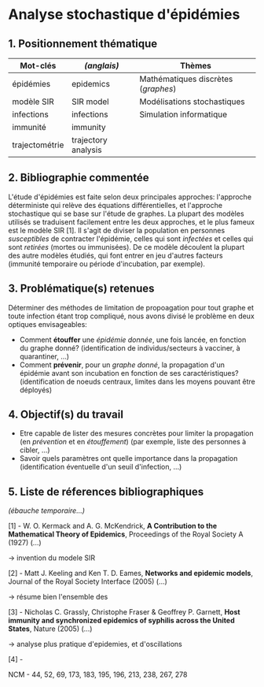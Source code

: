 # Analyse stochastique d'épidémies

## 1. Positionnement thématique
| Mot-clés       | *(anglais)*         | Thèmes                              |
| -------------- | ------------------- | ----------------------------------- |
| épidémies      | epidemics           | Mathématiques discrètes (*graphes*) |
| modèle SIR     | SIR model           | Modélisations stochastiques         |
| infections     | infections          | Simulation informatique             |
| immunité       | immunity            |                                     |
| trajectométrie | trajectory analysis |                                     |

## 2. Bibliographie commentée

L'étude d'épidémies est faite selon deux principales approches: l'approche déterministe qui relève des équations différentielles, et l'approche stochastique qui se base sur l'étude de graphes. La plupart des modèles utilisés se traduisent facilement entre les deux approches, et le plus fameux est le modèle SIR [1]. Il s'agit de diviser la population en personnes *susceptibles* de contracter l'épidémie, celles qui sont *infectées* et celles qui sont *retirées* (mortes ou immunisées). De ce modèle découlent la plupart des autre modèles étudiés, qui font entrer en jeu d'autres facteurs (immunité temporaire ou période d'incubation, par exemple).

## 3. Problématique(s) retenues

Déterminer des méthodes de limitation de propoagation pour tout graphe et toute infection étant trop compliqué, nous avons divisé le problème en deux optiques envisageables:

- Comment **étouffer** une *épidémie donnée*, une fois lancée, en fonction du graphe donné? (identification de individus/secteurs à vacciner, à quarantiner, ...)
- Comment **prévenir**, pour un *graphe donné*, la propagation d'un épidémie avant son incubation en fonction de ses caractéristiques? (identification de noeuds centraux, limites dans les moyens pouvant être déployés)

## 4. Objectif(s) du travail

- Etre capable de lister des mesures concrètes pour limiter la propagation (en *prévention* et en *étouffement*) (par exemple, liste des personnes à cibler, ...)
- Savoir quels paramètres ont quelle importance dans la propagation (identification éventuelle d'un seuil d'infection, ...)

## 5. Liste de réferences bibliographiques
*(ébauche temporaire...)*

[1] -  W. O. Kermack and A. G. McKendrick, **A Contribution to the Mathematical Theory of Epidemics**, Proceedings of the Royal Society A (1927) (...)

-> invention du modele SIR

[2] - Matt J. Keeling and Ken T. D. Eames, **Networks and epidemic models**,  Journal of the Royal Society Interface (2005) (...)

-> résume bien l'ensemble des 

[3] - Nicholas C. Grassly, Christophe Fraser & Geoffrey P. Garnett, **Host immunity and synchronized epidemics of syphilis across the United States**, Nature (2005) (...)

-> analyse plus pratique d'epidemies, et d'oscillations

[4] - 

NCM - 44, 52, 69, 173, 183, 195, 196, 213, 238, 267, 278

